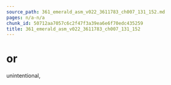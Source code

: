 ```yaml
---
source_path: 361_emerald_asm_v022_3611783_ch007_131_152.md
pages: n/a-n/a
chunk_id: 50712aa7057c6c2f47f3a39ea6e6f70edc435259
title: 361_emerald_asm_v022_3611783_ch007_131_152
---
```

# or

unintentional,
